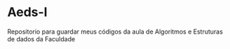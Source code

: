 # Aeds-I
Repositorio para guardar meus códigos da aula de Algoritmos e Estruturas de dados da Faculdade
